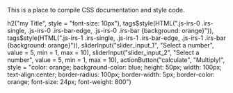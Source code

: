 This is a place to compile CSS documentation and style code.

h2("my Title", style = "font-size: 10px"),
tags$style(HTML(".js-irs-0 .irs-single, .js-irs-0 .irs-bar-edge, .js-irs-0 .irs-bar {background: orange}")),
tags$style(HTML(".js-irs-1 .irs-single, .js-irs-1 .irs-bar-edge, .js-irs-1 .irs-bar {background: orange}")),
sliderInput("slider_input_1", "Select a number", value = 5, min = 1, max = 10),
sliderInput("slider_input_2", "Select a number", value = 5, min = 1, max = 10),
actionButton("calculate", "Multiply!",
                style = "color: orange;
                         background-color: blue;
                         height: 50px;
                         width: 100px;
                         text-align:center;
                         border-radius: 100px;
                         border-width: 5px;
                         border-color: orange;
                         font-size: 24px;
                         font-weight: 800")
